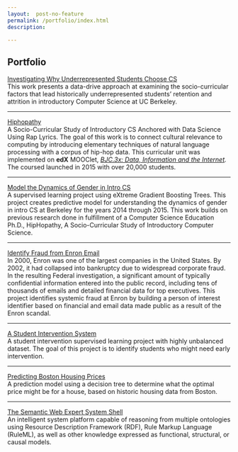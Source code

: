 ```yaml
---
layout:  post-no-feature
permalink: /portfolio/index.html
description:

---
```


## Portfolio


[Investigating Why Underrepresented Students Choose CS](https://github.com/omoju/investigatingWhyURMsChooseCS)   
This work presents a data-drive approach at examining the socio-curricular factors that lead historically underrepresented students’ retention and attrition in introductory Computer Science at UC Berkeley.

---

[Hiphopathy](https://github.com/omoju/hiphopathy)   
A Socio-Curricular Study of Introductory CS Anchored with Data Science Using Rap Lyrics. The goal of this work is to connect cultural relevance to computing by introducing elementary techniques of natural language processing with a corpus of hip-hop data. This curricular unit was implemented on **edX** MOOClet, *[BJC.3x: Data, Information and the Internet](https://www.edx.org/course/beauty-joy-computing-cs-principles-part-uc-berkeleyx-bjc-3x).* The coursed launched in 2015 with over 20,000 students.

---
[Model the Dynamics of Gender in Intro CS](https://github.com/omoju/genderCSExperience)   
A supervised learning project using eXtreme Gradient Boosting Trees. This project creates predictive model for understanding the dynamics of gender in intro CS at Berkeley for the years 2014 through 2015. This work builds on previous research done in fulfillment of a Computer Science Education Ph.D., HipHopathy, A Socio-Curricular Study of Introductory Computer Science.

---

[Identify Fraud from Enron Email](https://github.com/omoju/identifyFraudFromEnronEmail)   
In 2000, Enron was one of the largest companies in the United States. By 2002, it had collapsed into bankruptcy due to widespread corporate fraud. In the resulting Federal investigation, a significant amount of typically confidential information entered into the public record, including tens of thousands of emails and detailed financial data for top executives. This project identifies systemic fraud at Enron by building a person of interest identifier based on financial and email data made public as a result of the Enron scandal.

---

[A Student Intervention System](https://github.com/omoju/studentIntervention)   
A student intervention supervised learning project with highly unbalanced dataset. The goal of this project is to identify students who might need early intervention.


---

[Predicting Boston Housing Prices](https://github.com/omoju/BostonHousingPrediction)   
A prediction model using a decision tree to determine what the optimal price might be for a house, based on historic housing data from Boston.

---

[The Semantic Web Expert System Shell](https://github.com/omoju/SWEXSYS)   
An intelligent system platform capable of reasoning from multiple ontologies using Resource Description Framework (RDF), Rule Markup Language (RuleML), as well as other knowledge expressed as functional, structural, or causal models.
